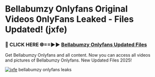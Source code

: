 # Bellabumzy Onlyfans Original Videos 0nlyFans Leaked - Files Updated! (jxfe)

<h3>🔴 CLICK HERE 🌐==►► <a href="https://tinyurl.com/x26r9saj" rel="nofollow">Bellabumzy Onlyfans Updated Files</a></h3>

Get Bellabumzy Onlyfans and all content. Now you can access all videos and pictures of Bellabumzy Onlyfans. New Updated Files 2025!

[![jxfe](https://i.imgur.com/LkgZPqh.gif)](https://tinyurl.com/x26r9saj)
bellabumzy onlyfans leaks